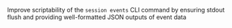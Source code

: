 Improve scriptability of the `session events` CLI command by ensuring stdout flush and providing well-formatted JSON outputs of event data
